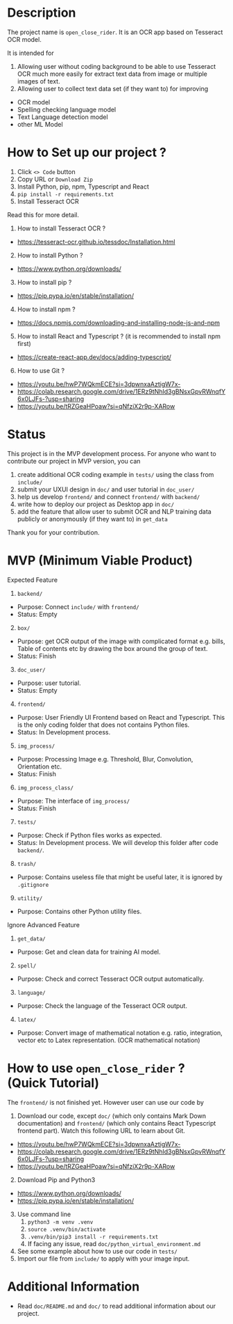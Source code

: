 # Description

The project name is `open_close_rider`. It is an OCR app based on Tesseract OCR model.

It is intended for 
1.	Allowing user without coding background to be able to use Tesseract OCR much more easily for extract text data from image or multiple images of text.
2.	Allowing user to collect text data set (if they want to) for improving
-	OCR model
-	Spelling checking language model
-	Text Language detection model
-   other ML Model

# How to Set up our project ?

1.  Click `<> Code` button
2.  Copy URL or `Download Zip`
3.  Install Python, pip, npm, Typescript and React
4.  `pip install -r requirements.txt`
5.  Install Tesseract OCR

Read this for more detail.
1.  How to install Tesseract OCR ?
-   https://tesseract-ocr.github.io/tessdoc/Installation.html
2.  How to install Python ?
-   https://www.python.org/downloads/
3.  How to install pip ?
-   https://pip.pypa.io/en/stable/installation/
4.  How to install npm ?
-   https://docs.npmjs.com/downloading-and-installing-node-js-and-npm
5.  How to install React and Typescript ? (it is recommended to install npm first)
-   https://create-react-app.dev/docs/adding-typescript/
6.  How to use Git ?
-   https://youtu.be/hwP7WQkmECE?si=3dpwnxaAztigW7x-
-   https://colab.research.google.com/drive/1ERz9tNhId3gBNsxGpvRWnqfY6x0LJFs-?usp=sharing
-   https://youtu.be/tRZGeaHPoaw?si=qNfziX2r9p-XARow

# Status

This project is in the MVP development process. For anyone who want to contribute our project in MVP version, you can
1.  create additional OCR coding example in `tests/` using the class from `include/`
2.  submit your UXUI design in `doc/` and user tutorial in `doc_user/`
3.  help us develop `frontend/` and connect `frontend/` with `backend/`
4.  write how to deploy our project as Desktop app in `doc/`
5.  add the feature that allow user to submit OCR and NLP training data publicly or anonymously (if they want to) in `get_data`

Thank you for your contribution.

# MVP (Minimum Viable Product)

Expected Feature
1.  `backend/`
-	Purpose: Connect `include/` with `frontend/`
-   Status: Empty
2.  `box/`
-   Purpose: get OCR output of the image with complicated 
format e.g. bills, Table of contents etc by drawing the box around the group of 
text.
-   Status: Finish
3.  `doc_user/`
-	Purpose: user tutorial.
-   Status: Empty
4.	`frontend/`
-	Purpose: User Friendly UI Frontend based on React and Typescript. This is the only coding folder that does not contains Python files.
-   Status: In Development process.
5.	`img_process/`
-	Purpose: Processing Image e.g. Threshold, Blur, Convolution, Orientation etc.
-   Status: Finish
6.  `img_process_class/`
-	Purpose: The interface of `img_process/`
-   Status: Finish
7.  `tests/`
-	Purpose: Check if Python files works as expected.
-   Status: In Development process. We will develop this folder after code `backend/`.
8.  `trash/`
-	Purpose: Contains useless file that might be useful later, it is ignored by `.gitignore`
9.  `utility/`
-	Purpose: Contains other Python utility files.

Ignore Advanced Feature
1.	`get_data/`
-	Purpose: Get and clean data for training AI model.
2.	`spell/`
-	Purpose: Check and correct Tesseract OCR output automatically.
3.	`language/`
-	Purpose: Check the language of the Tesseract OCR output.
4.	`latex/`
-	Purpose: Convert image of mathematical notation e.g. ratio, integration, vector etc to Latex representation. (OCR mathematical notation)

# How to use `open_close_rider` ? (Quick Tutorial)

The `frontend/` is not finished yet. However user can use our code by
1.  Download our code, except `doc/` (which only contains Mark Down documentation) and `frontend/` (which only contains React Typescript frontend part). Watch this following URL to learn about Git.
-   https://youtu.be/hwP7WQkmECE?si=3dpwnxaAztigW7x-
-   https://colab.research.google.com/drive/1ERz9tNhId3gBNsxGpvRWnqfY6x0LJFs-?usp=sharing
-   https://youtu.be/tRZGeaHPoaw?si=qNfziX2r9p-XARow
2.  Download Pip and Python3
-   https://www.python.org/downloads/
-   https://pip.pypa.io/en/stable/installation/
3.  Use command line
    1.  `python3 -m venv .venv`
    2.  `source .venv/bin/activate` 
    3.  `.venv/bin/pip3 install -r requirements.txt`
    4.  If facing any issue, read `doc/python_virtual_environment.md`
4.  See some example about how to use our code in `tests/`
5.  Import our file from `include/` to apply with your image input.

# Additional Information

-	Read `doc/README.md` and `doc/` to read additional information about our project.
